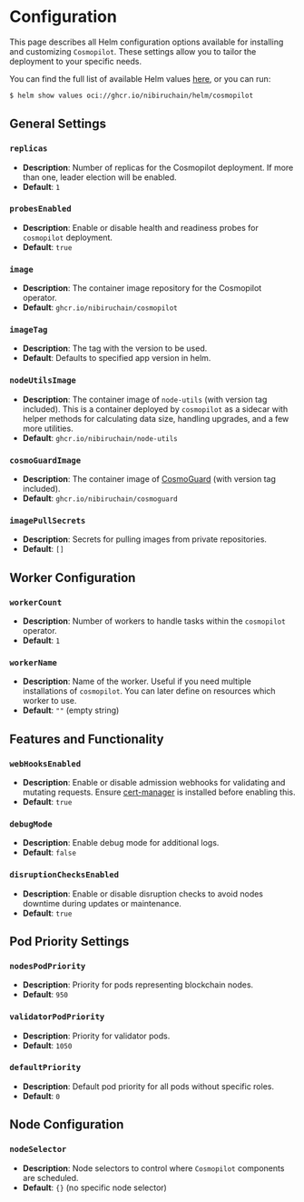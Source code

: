 # Configuration

This page describes all Helm configuration options available for installing and customizing `Cosmopilot`.
These settings allow you to tailor the deployment to your specific needs.

You can find the full list of available Helm values [here](https://github.com/NibiruChain/cosmopilot/blob/main/helm/cosmopilot/values.yaml), or you can run:

```bash
$ helm show values oci://ghcr.io/nibiruchain/helm/cosmopilot
```


## **General Settings**

### `replicas`
- **Description**: Number of replicas for the Cosmopilot deployment. If more than one, leader election will be enabled.
- **Default**: `1`

### `probesEnabled`
- **Description**: Enable or disable health and readiness probes for `cosmopilot` deployment.
- **Default**: `true`

### `image`
- **Description**: The container image repository for the Cosmopilot operator.
- **Default**: `ghcr.io/nibiruchain/cosmopilot`

### `imageTag`
- **Description**: The tag with the version to be used.
- **Default**: Defaults to specified app version in helm.

### `nodeUtilsImage`
- **Description**: The container image of `node-utils` (with version tag included). This is a container deployed by `cosmopilot` as a sidecar with helper methods for calculating data size, handling upgrades, and a few more utilities.
- **Default**: `ghcr.io/nibiruchain/node-utils`

### `cosmoGuardImage`
- **Description**: The container image of [CosmoGuard](https://github.com/NibiruChain/cosmoguard) (with version tag included).
- **Default**: `ghcr.io/nibiruchain/cosmoguard`

### `imagePullSecrets`
- **Description**: Secrets for pulling images from private repositories.
- **Default**: `[]`

## **Worker Configuration**

### `workerCount`
- **Description**: Number of workers to handle tasks within the `cosmopilot` operator.
- **Default**: `1`

### `workerName`
- **Description**: Name of the worker. Useful if you need multiple installations of `cosmopilot`. You can later define on resources which worker to use.
- **Default**: `""` (empty string)

## **Features and Functionality**

### `webHooksEnabled`
- **Description**: Enable or disable admission webhooks for validating and mutating requests. Ensure [cert-manager](https://cert-manager.io/docs/) is installed before enabling this.
- **Default**: `true`

### `debugMode`
- **Description**: Enable debug mode for additional logs.
- **Default**: `false`

### `disruptionChecksEnabled`
- **Description**: Enable or disable disruption checks to avoid nodes downtime during updates or maintenance.
- **Default**: `true`

## **Pod Priority Settings**

### `nodesPodPriority`
- **Description**: Priority for pods representing blockchain nodes.
- **Default**: `950`

### `validatorPodPriority`
- **Description**: Priority for validator pods.
- **Default**: `1050`

### `defaultPriority`
- **Description**: Default pod priority for all pods without specific roles.
- **Default**: `0`

## **Node Configuration**

### `nodeSelector`
- **Description**: Node selectors to control where `Cosmopilot` components are scheduled.
- **Default**: `{}` (no specific node selector)